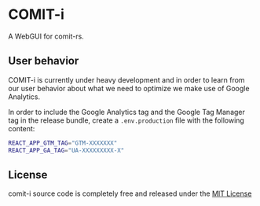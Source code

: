 # COMIT-i

A WebGUI for comit-rs.

## User behavior

COMIT-i is currently under heavy development and in order to learn from our user behavior about what we need to optimize
we make use of Google Analytics. 

In order to include the Google Analytics tag and the Google Tag Manager tag in the release bundle, create a 
`.env.production` file with the following content:
```bash
REACT_APP_GTM_TAG="GTM-XXXXXXX"
REACT_APP_GA_TAG="UA-XXXXXXXXX-X"
```  

## License

comit-i source code is completely free and released under the [MIT License](./LICENSE.md)
